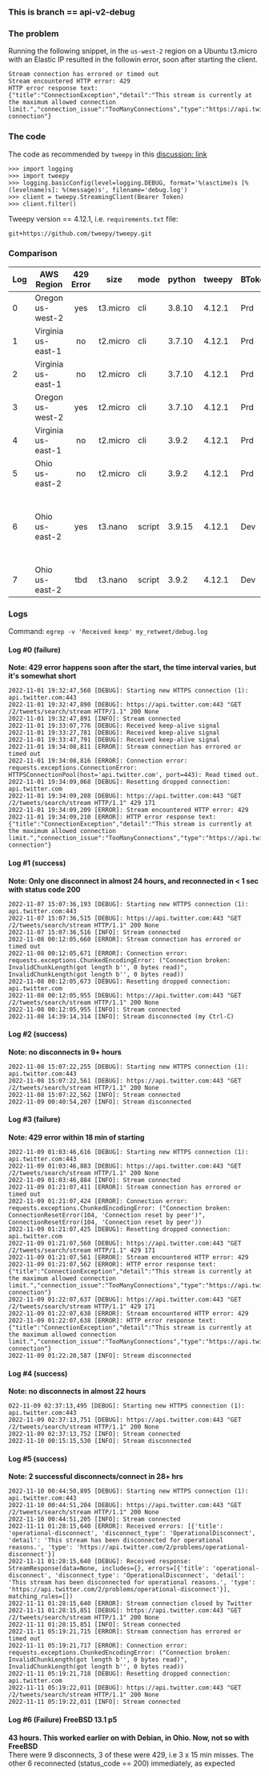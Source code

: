 ### This is branch == api-v2-debug
### The problem
Running the following snippet, in the `us-west-2` region on a Ubuntu t3.micro with an Elastic IP
resulted in the followin error, soon after starting the client.
```
Stream connection has errored or timed out
Stream encountered HTTP error: 429
HTTP error response text: {"title":"ConnectionException","detail":"This stream is currently at the maximum allowed connection limit.","connection_issue":"TooManyConnections","type":"https://api.twitter.com/2/problems/streaming-connection"}
```

### The code
The code as recommended by `tweepy` in this [discussion: link](https://github.com/tweepy/tweepy/discussions/1963)
```
>>> import logging
>>> import tweepy
>>> logging.basicConfig(level=logging.DEBUG, format='%(asctime)s [%(levelname)s]: %(message)s', filename='debug.log')
>>> client = tweepy.StreamingClient(Bearer Token)
>>> client.filter()
```

Tweepy version == 4.12.1, i.e. `requirements.txt` file:
```
git+https://github.com/tweepy/tweepy.git
```

### Comparison
|Log|AWS Region|429 Error|size|mode|python|tweepy|BToken|Date|Elastic IP|Pretty Name|ami id|arch|AMI Description|GCC|
|---|----------|  :---:  |----|----|------|------|------|----|  :---:   |-----------|------|----|---------------|---|
|0|Oregon us-west-2|yes|t3.micro|cli|3.8.10|4.12.1|Prd|20221108|yes|Ubuntu 20.04.5 LTS|ami-05b45bd47471e1710|x86_64|Canonical, Ubuntu, 20.04 LTS, amd64 focal image build on 2022-01-31|[GCC 9.4.0] on linux|
|1|Virginia us-east-1|no |t2.micro|cli|3.7.10|4.12.1|Prd|20221108|no |Amazon Linux 2|ami-09d3b3274b6c5d4aa|x86_64|Amazon Linux 2 Kernel 5.10 AMI 2.0.20221004.0 x86_64 HVM gp2|[GCC 7.3.1 20180712 (Red Hat 7.3.1-13)] on linux|
|2|Virginia us-east-1|no |t2.micro|cli|3.7.10|4.12.1|Prd|20221108|yes|Amazon Linux 2|ami-09d3b3274b6c5d4aa|x86_64|Amazon Linux 2 Kernel 5.10 AMI 2.0.20221004.0 x86_64 HVM gp2|[GCC 7.3.1 20180712 (Red Hat 7.3.1-13)] on linux|
|3|Oregon us-west-2  |yes|t2.micro|cli|3.7.10|4.12.1|Prd|20221108|no |Amazon Linux 2|ami-0d593311db5abb72b|x86_64|Amazon Linux 2 Kernel 5.10 AMI 2.0.20221004.0 x86_64 HVM gp2|[GCC 7.3.1 20180712 (Red Hat 7.3.1-13)] on linux|
|4|Virginia us-east-1|no|t2.micro|cli|3.9.2|4.12.1|Prd|20221111|no|Debian GNU/Linux 11 (bullseye)|ami-09d3b3274b6c5d4aa|x86_64|Debian 11 (20220503-998)|[GCC 10.2.1 20210110] on linux|
|5|Ohio us-east-2|no|t2.micro|cli|3.9.2|4.12.1|Prd|20221109|no|Debian GNU/Linux 11 (bullseye)|ami-0c7c4e3c6b4941f0f|x86_64|Debian 11 (20220503-998)|[GCC 10.2.1 20210110] on linux|
|6|Ohio us-east-2|yes|t3.nano|script|3.9.15|4.12.1|Dev|20221216|no|FreeBSD 13.1-RELEASE-amd64 UEFI-ac170f9b-f71a-458c-ac8e-1bf96b74e270|ami-06da7ba49b6d2466e|x86_64|FreeBSD/amd64 releng/13.1@fc952ac2212|[Clang 13.0.0 (git@github.com:llvm/llvm-project.git llvmorg-13.0.0-0-gd7b669b3a on freebsd13|
|7|Ohio us-east-2|tbd|t3.nano|script|3.9.2|4.12.1|Dev|202212|no|Debian GNU/Linux 11 (bullseye)|ami-0b3e2bb9a70a08ad3|x86_64|Debian 11 (20221205-1220)|[GCC 10.2.1 20210110] on linux|


### Logs
Command: `egrep -v 'Received keep' my_retweet/debug.log`

#### Log #0 (failure)
**Note: 429 error happens soon after the start, the time interval varies, but it's somewhat short**
```
2022-11-01 19:32:47,560 [DEBUG]: Starting new HTTPS connection (1): api.twitter.com:443
2022-11-01 19:32:47,890 [DEBUG]: https://api.twitter.com:443 "GET /2/tweets/search/stream HTTP/1.1" 200 None
2022-11-01 19:32:47,891 [INFO]: Stream connected
2022-11-01 19:33:07,776 [DEBUG]: Received keep-alive signal
2022-11-01 19:33:27,781 [DEBUG]: Received keep-alive signal
2022-11-01 19:33:47,791 [DEBUG]: Received keep-alive signal
2022-11-01 19:34:08,811 [ERROR]: Stream connection has errored or timed out
2022-11-01 19:34:08,816 [ERROR]: Connection error: requests.exceptions.ConnectionError: HTTPSConnectionPool(host='api.twitter.com', port=443): Read timed out.
2022-11-01 19:34:09,068 [DEBUG]: Resetting dropped connection: api.twitter.com
2022-11-01 19:34:09,208 [DEBUG]: https://api.twitter.com:443 "GET /2/tweets/search/stream HTTP/1.1" 429 171
2022-11-01 19:34:09,209 [ERROR]: Stream encountered HTTP error: 429
2022-11-01 19:34:09,210 [ERROR]: HTTP error response text: {"title":"ConnectionException","detail":"This stream is currently at the maximum allowed connection limit.","connection_issue":"TooManyConnections","type":"https://api.twitter.com/2/problems/streaming-connection"}
```

#### Log #1 (success)
**Note: Only one disconnect in almost 24 hours, and reconnected in < 1 sec with status code 200**

```
2022-11-07 15:07:36,193 [DEBUG]: Starting new HTTPS connection (1): api.twitter.com:443
2022-11-07 15:07:36,515 [DEBUG]: https://api.twitter.com:443 "GET /2/tweets/search/stream HTTP/1.1" 200 None
2022-11-07 15:07:36,516 [INFO]: Stream connected
2022-11-08 00:12:05,660 [ERROR]: Stream connection has errored or timed out
2022-11-08 00:12:05,671 [ERROR]: Connection error: requests.exceptions.ChunkedEncodingError: ("Connection broken: InvalidChunkLength(got length b'', 0 bytes read)", InvalidChunkLength(got length b'', 0 bytes read))
2022-11-08 00:12:05,673 [DEBUG]: Resetting dropped connection: api.twitter.com
2022-11-08 00:12:05,955 [DEBUG]: https://api.twitter.com:443 "GET /2/tweets/search/stream HTTP/1.1" 200 None
2022-11-08 00:12:05,955 [INFO]: Stream connected
2022-11-08 14:39:14,314 [INFO]: Stream disconnected (my Ctrl-C)
```

#### Log #2 (success)
**Note: no disconnects in 9+ hours**

```
2022-11-08 15:07:22,255 [DEBUG]: Starting new HTTPS connection (1): api.twitter.com:443
2022-11-08 15:07:22,561 [DEBUG]: https://api.twitter.com:443 "GET /2/tweets/search/stream HTTP/1.1" 200 None
2022-11-08 15:07:22,562 [INFO]: Stream connected
2022-11-09 00:40:54,207 [INFO]: Stream disconnected
```

#### Log #3 (failure)
**Note: 429 error within 18 min of starting**

```
2022-11-09 01:03:46,616 [DEBUG]: Starting new HTTPS connection (1): api.twitter.com:443
2022-11-09 01:03:46,883 [DEBUG]: https://api.twitter.com:443 "GET /2/tweets/search/stream HTTP/1.1" 200 None
2022-11-09 01:03:46,884 [INFO]: Stream connected
2022-11-09 01:21:07,411 [ERROR]: Stream connection has errored or timed out
2022-11-09 01:21:07,424 [ERROR]: Connection error: requests.exceptions.ChunkedEncodingError: ("Connection broken: ConnectionResetError(104, 'Connection reset by peer')", ConnectionResetError(104, 'Connection reset by peer'))
2022-11-09 01:21:07,425 [DEBUG]: Resetting dropped connection: api.twitter.com
2022-11-09 01:21:07,560 [DEBUG]: https://api.twitter.com:443 "GET /2/tweets/search/stream HTTP/1.1" 429 171
2022-11-09 01:21:07,561 [ERROR]: Stream encountered HTTP error: 429
2022-11-09 01:21:07,562 [ERROR]: HTTP error response text: {"title":"ConnectionException","detail":"This stream is currently at the maximum allowed connection limit.","connection_issue":"TooManyConnections","type":"https://api.twitter.com/2/problems/streaming-connection"}
2022-11-09 01:22:07,637 [DEBUG]: https://api.twitter.com:443 "GET /2/tweets/search/stream HTTP/1.1" 429 171
2022-11-09 01:22:07,638 [ERROR]: Stream encountered HTTP error: 429
2022-11-09 01:22:07,638 [ERROR]: HTTP error response text: {"title":"ConnectionException","detail":"This stream is currently at the maximum allowed connection limit.","connection_issue":"TooManyConnections","type":"https://api.twitter.com/2/problems/streaming-connection"}
2022-11-09 01:22:20,587 [INFO]: Stream disconnected
```

#### Log #4 (success)
**Note: no disconnects in almost 22 hours**
```
022-11-09 02:37:13,495 [DEBUG]: Starting new HTTPS connection (1): api.twitter.com:443
2022-11-09 02:37:13,751 [DEBUG]: https://api.twitter.com:443 "GET /2/tweets/search/stream HTTP/1.1" 200 None
2022-11-09 02:37:13,752 [INFO]: Stream connected
2022-11-10 00:15:15,530 [INFO]: Stream disconnected
```

#### Log #5 (success)
**Note: 2 successful disconnects/connect in 28+ hrs**
```
2022-11-10 00:44:50,895 [DEBUG]: Starting new HTTPS connection (1): api.twitter.com:443
2022-11-10 00:44:51,204 [DEBUG]: https://api.twitter.com:443 "GET /2/tweets/search/stream HTTP/1.1" 200 None
2022-11-10 00:44:51,205 [INFO]: Stream connected
2022-11-11 01:28:15,640 [ERROR]: Received errors: [{'title': 'operational-disconnect', 'disconnect_type': 'OperationalDisconnect', 'detail': 'This stream has been disconnected for operational reasons.', 'type': 'https://api.twitter.com/2/problems/operational-disconnect'}]
2022-11-11 01:28:15,640 [DEBUG]: Received response: StreamResponse(data=None, includes={}, errors=[{'title': 'operational-disconnect', 'disconnect_type': 'OperationalDisconnect', 'detail': 'This stream has been disconnected for operational reasons.', 'type': 'https://api.twitter.com/2/problems/operational-disconnect'}], matching_rules=[])
2022-11-11 01:28:15,640 [ERROR]: Stream connection closed by Twitter
2022-11-11 01:28:15,851 [DEBUG]: https://api.twitter.com:443 "GET /2/tweets/search/stream HTTP/1.1" 200 None
2022-11-11 01:28:15,851 [INFO]: Stream connected
2022-11-11 05:19:21,715 [ERROR]: Stream connection has errored or timed out
2022-11-11 05:19:21,717 [ERROR]: Connection error: requests.exceptions.ChunkedEncodingError: ("Connection broken: InvalidChunkLength(got length b'', 0 bytes read)", InvalidChunkLength(got length b'', 0 bytes read))
2022-11-11 05:19:21,718 [DEBUG]: Resetting dropped connection: api.twitter.com
2022-11-11 05:19:22,011 [DEBUG]: https://api.twitter.com:443 "GET /2/tweets/search/stream HTTP/1.1" 200 None
2022-11-11 05:19:22,011 [INFO]: Stream connected
```

#### Log #6 (Failure) FreeBSD 13.1 p5
**43 hours. This worked earlier on with Debian, in Ohio.  Now, not so with FreeBSD**  
There were 9 disconnects, 3 of these were 429, i.e 3 x 15 min misses.  The other 6 reconnected (status_code == 200) immediately, as expected

<!--
# vim: ai et ts=4 sw=4 sts=4 nu
-->

